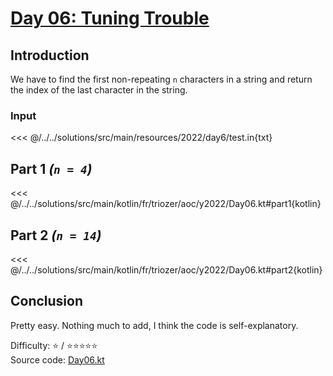 # [Day 06: Tuning Trouble](https://adventofcode.com/2022/day/6)

## Introduction

We have to find the first non-repeating `n` characters in a string and return the index of the last character in the
string.

### Input

<<< @/../../solutions/src/main/resources/2022/day6/test.in{txt}

## Part 1 _(`n = 4`)_

<<< @/../../solutions/src/main/kotlin/fr/triozer/aoc/y2022/Day06.kt#part1{kotlin}

## Part 2 _(`n = 14`)_

<<< @/../../solutions/src/main/kotlin/fr/triozer/aoc/y2022/Day06.kt#part2{kotlin}

## Conclusion

Pretty easy. Nothing much to add, I think the code is self-explanatory.

Difficulty: ⭐️ / ⭐️⭐️⭐️⭐️⭐️\
Source
code: [Day06.kt](https://github.com/triozer/aoc-2022/blob/main/solutions/src/main/kotlin/fr/triozer/aoc/y2022/Day06.kt)

